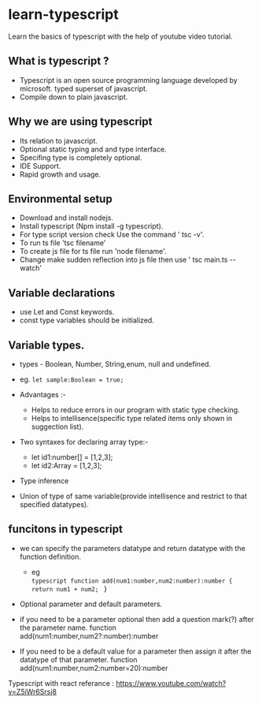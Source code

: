 # learn-typescript
Learn the basics of typescript with the help of youtube video tutorial.

## What is typescript ?
- Typescript is an open source programming language developed by microsoft. typed superset of javascript.
- Compile down to plain javascript.

## Why we are using typescript 
- Its relation to javascript.
- Optional static typing and and type interface.
- Specifing type is completely optional.
- IDE Support.
- Rapid growth and usage.

## Environmental setup
- Download and install nodejs.
- Install typescript (Npm install -g typescript).
- For type script version check Use the command ' tsc -v'.
- To run ts file 'tsc filename'
- To create js file for ts file run 'node filename'.
- Change make sudden reflection into js file then use ' tsc main.ts --watch'

## Variable declarations
- use Let and Const keywords.
- const type variables should be initialized.

## Variable types.
- types - Boolean, Number, String,enum, null and undefined.
- eg.
  `
   let sample:Boolean = true;
   `

- Advantages :-
  - Helps to reduce errors in our program with static type checking.
  - Helps to intellisence(specific type related items only shown in suggection list).
- Two syntaxes for declaring array type:-
  - let id1:number[] = [1,2,3];
  - let id2:Array<number> = [1,2,3];
- Type inference
- Union of type of same variable(provide intellisence and restrict to that specified datatypes).

## funcitons in typescript
- we can specify the parameters datatype and return datatype with the function definition.
  - eg  
   `typescript
    function add(num1:number,num2:number):number {
    return num1 + num2;
    `
  }

- Optional parameter and default parameters.
- if you need to be a parameter optional then add a question mark(?) after the parameter name.  function add(num1:number,num2?:number):number
- If you need to be a default value for a parameter then assign it  after the datatype of that parameter. function add(num1:number,num2:number=20):number

Typescript with react referance : https://www.youtube.com/watch?v=Z5iWr6Srsj8


